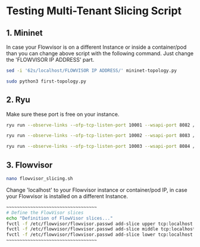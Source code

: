 # Testing Multi-Tenant Slicing Script

## 1. Mininet

In case your Flowvisor is on a different Instance or inside a container/pod than you can change above script with the following command. Just change the 'FLOWVISOR IP ADDRESS' part.

```bash
sed -i '62s/localhost/FLOWVISOR IP ADDRESS/' mininet-topology.py
```

```bash
sudo python3 first-topology.py
```

## 2. Ryu

Make sure these port is free on your instance.
```bash
ryu run --observe-links --ofp-tcp-listen-port 10001 --wsapi-port 8082 /usr/local/lib/python3.8/dist-packages/ryu/app/gui_topology/gui_topology.py ryu-upperslice.py
```

```bash
ryu run --observe-links --ofp-tcp-listen-port 10002 --wsapi-port 8083 /usr/local/lib/python3.8/dist-packages/ryu/app/gui_topology/gui_topology.py ryu-middleslice.py
```

```bash
ryu run --observe-links --ofp-tcp-listen-port 10003 --wsapi-port 8084 /usr/local/lib/python3.8/dist-packages/ryu/app/gui_topology/gui_topology.py ryu-lowerslice.py
```

## 3. Flowvisor

```bash
nano flowvisor_slicing.sh
```
Change 'localhost' to your Flowvisor instance or container/pod IP, in case your Flowvisor is installed on a different Instance.
```bash
~~~~~~~~~~~~~~~~~~~~~~~~~~~~~~~~~~
# Define the FlowVisor slices
echo "Definition of FlowVisor slices..."
fvctl -f /etc/flowvisor/flowvisor.passwd add-slice upper tcp:localhost:10001 admin@upperslice
fvctl -f /etc/flowvisor/flowvisor.passwd add-slice middle tcp:localhost:10002 admin@middleslice
fvctl -f /etc/flowvisor/flowvisor.passwd add-slice lower tcp:localhost:10003 admin@lowerslice
~~~~~~~~~~~~~~~~~~~~~~~~~~~~~~~~~~
```
